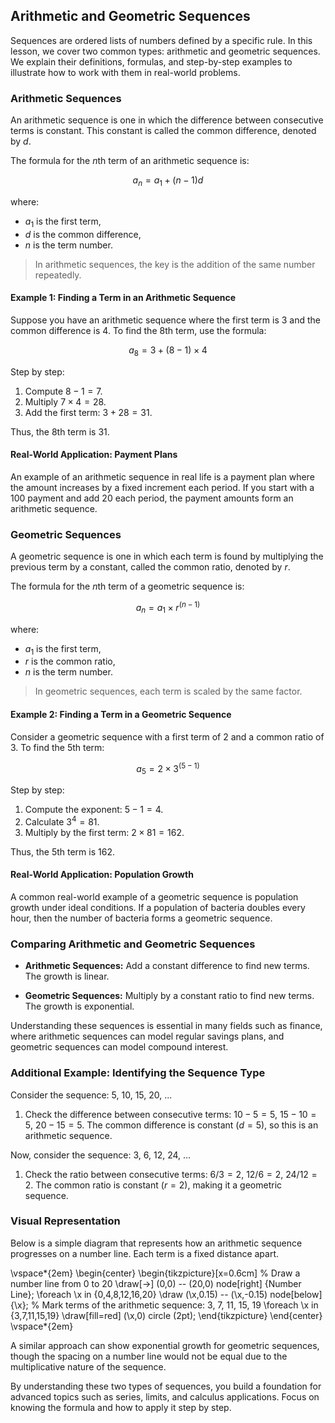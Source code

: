 ## Arithmetic and Geometric Sequences

Sequences are ordered lists of numbers defined by a specific rule. In this lesson, we cover two common types: arithmetic and geometric sequences. We explain their definitions, formulas, and step-by-step examples to illustrate how to work with them in real-world problems.

### Arithmetic Sequences

An arithmetic sequence is one in which the difference between consecutive terms is constant. This constant is called the common difference, denoted by $d$.

The formula for the $n$th term of an arithmetic sequence is:

$$
a_n = a_1 + (n-1)d
$$

where:
- $a_1$ is the first term,
- $d$ is the common difference,
- $n$ is the term number.

> In arithmetic sequences, the key is the addition of the same number repeatedly.

#### Example 1: Finding a Term in an Arithmetic Sequence

Suppose you have an arithmetic sequence where the first term is $3$ and the common difference is $4$. To find the 8th term, use the formula:

$$
a_8 = 3 + (8-1) \times 4
$$

Step by step:

1. Compute $8-1 = 7$.
2. Multiply $7 \times 4 = 28$.
3. Add the first term: $3 + 28 = 31$.

Thus, the 8th term is $31$.

#### Real-World Application: Payment Plans

An example of an arithmetic sequence in real life is a payment plan where the amount increases by a fixed increment each period. If you start with a $100$ payment and add $20$ each period, the payment amounts form an arithmetic sequence.

### Geometric Sequences

A geometric sequence is one in which each term is found by multiplying the previous term by a constant, called the common ratio, denoted by $r$.

The formula for the $n$th term of a geometric sequence is:

$$
a_n = a_1 \times r^{(n-1)}
$$

where:
- $a_1$ is the first term,
- $r$ is the common ratio,
- $n$ is the term number.

> In geometric sequences, each term is scaled by the same factor.

#### Example 2: Finding a Term in a Geometric Sequence

Consider a geometric sequence with a first term of $2$ and a common ratio of $3$. To find the 5th term:

$$
a_5 = 2 \times 3^{(5-1)}
$$

Step by step:

1. Compute the exponent: $5-1 = 4$.
2. Calculate $3^4 = 81$.
3. Multiply by the first term: $2 \times 81 = 162$.

Thus, the 5th term is $162$.

#### Real-World Application: Population Growth

A common real-world example of a geometric sequence is population growth under ideal conditions. If a population of bacteria doubles every hour, then the number of bacteria forms a geometric sequence.

### Comparing Arithmetic and Geometric Sequences

- **Arithmetic Sequences:** Add a constant difference to find new terms. The growth is linear.

- **Geometric Sequences:** Multiply by a constant ratio to find new terms. The growth is exponential.

Understanding these sequences is essential in many fields such as finance, where arithmetic sequences can model regular savings plans, and geometric sequences can model compound interest.

### Additional Example: Identifying the Sequence Type

Consider the sequence: $5$, $10$, $15$, $20$, ...

1. Check the difference between consecutive terms: $10-5=5$, $15-10=5$, $20-15=5$. The common difference is constant ($d=5$), so this is an arithmetic sequence.

Now, consider the sequence: $3$, $6$, $12$, $24$, ...

1. Check the ratio between consecutive terms: $6/3=2$, $12/6=2$, $24/12=2$. The common ratio is constant ($r=2$), making it a geometric sequence.

### Visual Representation

Below is a simple diagram that represents how an arithmetic sequence progresses on a number line. Each term is a fixed distance apart.

\vspace*{2em}
\begin{center}
\begin{tikzpicture}[x=0.6cm]
  % Draw a number line from 0 to 20
  \draw[->] (0,0) -- (20,0) node[right] {Number Line};
  \foreach \x in {0,4,8,12,16,20}
      \draw (\x,0.15) -- (\x,-0.15) node[below] {\x};
  % Mark terms of the arithmetic sequence: 3, 7, 11, 15, 19
  \foreach \x in {3,7,11,15,19}
      \draw[fill=red] (\x,0) circle (2pt);
\end{tikzpicture}
\end{center}
\vspace*{2em}

A similar approach can show exponential growth for geometric sequences, though the spacing on a number line would not be equal due to the multiplicative nature of the sequence.

By understanding these two types of sequences, you build a foundation for advanced topics such as series, limits, and calculus applications. Focus on knowing the formula and how to apply it step by step.

